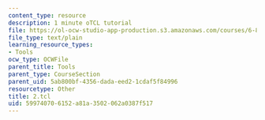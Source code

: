 ```yaml
---
content_type: resource
description: 1 minute oTCL tutorial
file: https://ol-ocw-studio-app-production.s3.amazonaws.com/courses/6-829-computer-networks-fall-2002/599740706152a81a3502062a0387f517_2.tcl
file_type: text/plain
learning_resource_types:
- Tools
ocw_type: OCWFile
parent_title: Tools
parent_type: CourseSection
parent_uid: 5ab800bf-4356-dada-eed2-1cdaf5f84996
resourcetype: Other
title: 2.tcl
uid: 59974070-6152-a81a-3502-062a0387f517
---
```

